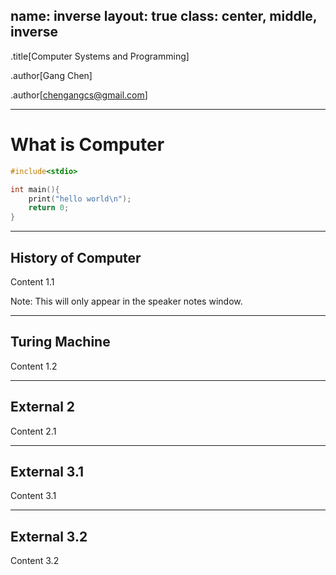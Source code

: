 name: inverse
layout: true
class: center, middle, inverse
---
.title[Computer Systems and Programming]

.author[Gang Chen]

.author[chengangcs@gmail.com]

---


# What is Computer

```c
#include<stdio>

int main(){
    print("hello world\n");
    return 0;
}
```

---
## History of Computer

Content 1.1

Note: This will only appear in the speaker notes window.

---
## Turing Machine

Content 1.2


---
## External 2

Content 2.1


---
## External 3.1

Content 3.1

---
## External 3.2

Content 3.2

